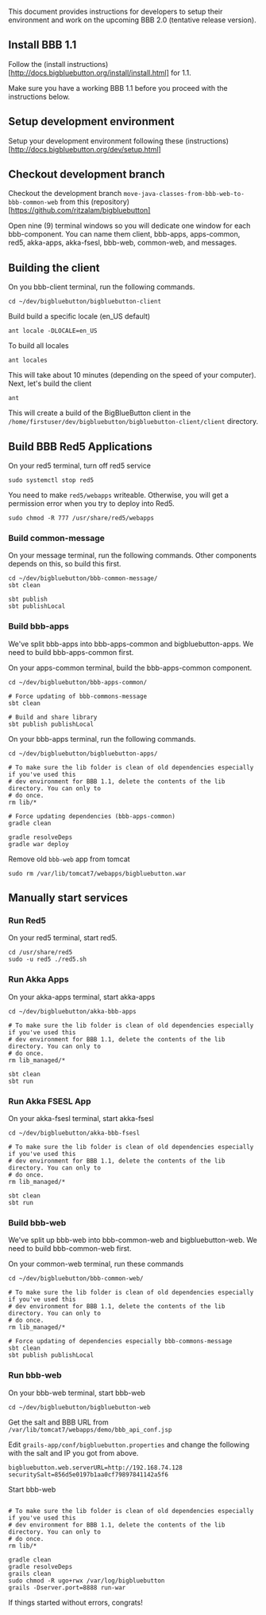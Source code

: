 This document provides instructions for developers to setup their
environment and work on the upcoming BBB 2.0 (tentative release version).

## Install BBB 1.1

Follow the (install instructions)[http://docs.bigbluebutton.org/install/install.html] for 1.1.

Make sure you have a working BBB 1.1 before you proceed with the instructions below.

## Setup development environment

Setup your development environment following these (instructions)[http://docs.bigbluebutton.org/dev/setup.html]

## Checkout development branch

Checkout the development branch `move-java-classes-from-bbb-web-to-bbb-common-web` from this (repository)[https://github.com/ritzalam/bigbluebutton]

Open nine (9) terminal windows so you will dedicate one window for each bbb-component. 
You can name them client, bbb-apps, apps-common, red5, akka-apps, akka-fsesl, bbb-web, common-web, and messages.


## Building the client

On you bbb-client terminal, run the following commands.

```
cd ~/dev/bigbluebutton/bigbluebutton-client
```

Build build a specific locale (en_US default)

```
ant locale -DLOCALE=en_US
```

To build all locales

```
ant locales
```

This will take about 10 minutes (depending on the speed of your computer).  Next, let's build the client

```
ant
```

This will create a build of the BigBlueButton client in the `/home/firstuser/dev/bigbluebutton/bigbluebutton-client/client` directory.


## Build BBB Red5 Applications

On your red5 terminal, turn off red5 service

```
sudo systemctl stop red5
```

You need to make `red5/webapps` writeable. Otherwise, you will get a permission error when you try to deploy into Red5.

```
sudo chmod -R 777 /usr/share/red5/webapps
```

### Build common-message

On your message terminal, run the following commands. Other components depends on this, so build this first.


```
cd ~/dev/bigbluebutton/bbb-common-message/
sbt clean

sbt publish
sbt publishLocal
```

### Build bbb-apps

We've split bbb-apps into bbb-apps-common and bigbluebutton-apps. We need to build bbb-apps-common first.

On your apps-common terminal, build the bbb-apps-common component.

```
cd ~/dev/bigbluebutton/bbb-apps-common/

# Force updating of bbb-commons-message
sbt clean

# Build and share library
sbt publish publishLocal
```

On your bbb-apps terminal, run the following commands.

```
cd ~/dev/bigbluebutton/bigbluebutton-apps/

# To make sure the lib folder is clean of old dependencies especially if you've used this
# dev environment for BBB 1.1, delete the contents of the lib directory. You can only to
# do once.
rm lib/*

# Force updating dependencies (bbb-apps-common)
gradle clean

gradle resolveDeps
gradle war deploy
```

Remove old `bbb-web` app from tomcat

```
sudo rm /var/lib/tomcat7/webapps/bigbluebutton.war
```

## Manually start services

### Run Red5

On your red5 terminal, start red5.

```
cd /usr/share/red5
sudo -u red5 ./red5.sh
```

### Run Akka Apps

On your akka-apps terminal, start akka-apps

```
cd ~/dev/bigbluebutton/akka-bbb-apps

# To make sure the lib folder is clean of old dependencies especially if you've used this
# dev environment for BBB 1.1, delete the contents of the lib directory. You can only to
# do once.
rm lib_managed/*

sbt clean
sbt run
```

### Run Akka FSESL App

On your akka-fsesl terminal, start akka-fsesl

```
cd ~/dev/bigbluebutton/akka-bbb-fsesl

# To make sure the lib folder is clean of old dependencies especially if you've used this
# dev environment for BBB 1.1, delete the contents of the lib directory. You can only to
# do once.
rm lib_managed/*

sbt clean
sbt run
```

### Build bbb-web

We've split up bbb-web into bbb-common-web and bigbluebutton-web. We need to build
bbb-common-web first.

On your common-web terminal, run these commands


```
cd ~/dev/bigbluebutton/bbb-common-web/

# To make sure the lib folder is clean of old dependencies especially if you've used this
# dev environment for BBB 1.1, delete the contents of the lib directory. You can only to
# do once.
rm lib_managed/*

# Force updating of dependencies especially bbb-commons-message
sbt clean
sbt publish publishLocal
```


### Run bbb-web

On your bbb-web terminal, start bbb-web

```
cd ~/dev/bigbluebutton/bigbluebutton-web
```

Get the salt and BBB URL from `/var/lib/tomcat7/webapps/demo/bbb_api_conf.jsp`

Edit `grails-app/conf/bigbluebutton.properties` and change the following with
the salt and IP you got from above.

```
bigbluebutton.web.serverURL=http://192.168.74.128
securitySalt=856d5e0197b1aa0cf79897841142a5f6
```

Start bbb-web

```

# To make sure the lib folder is clean of old dependencies especially if you've used this
# dev environment for BBB 1.1, delete the contents of the lib directory. You can only to
# do once.
rm lib/*

gradle clean
gradle resolveDeps
grails clean
sudo chmod -R ugo+rwx /var/log/bigbluebutton
grails -Dserver.port=8888 run-war
```

If things started without errors, congrats! 






